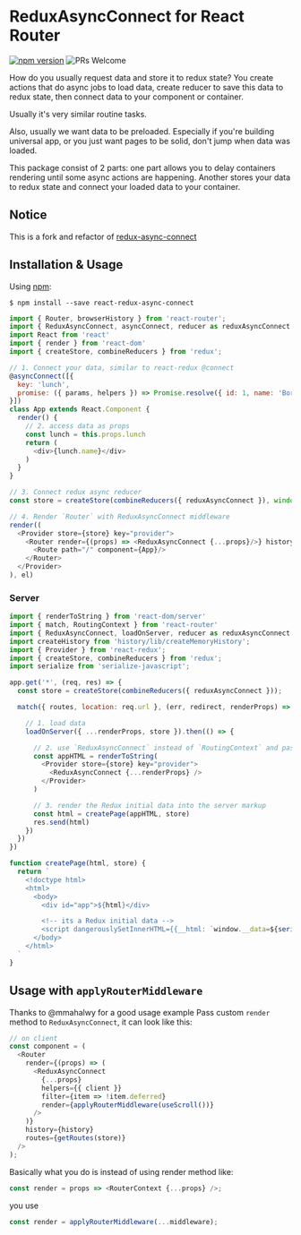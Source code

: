 ReduxAsyncConnect for React Router
============
[![npm version](https://img.shields.io/npm/v/react-redux-async-connect.svg?style=flat-square)](https://www.npmjs.com/package/react-redux-async-connect)
![PRs Welcome](https://img.shields.io/badge/PRs-welcome-brightgreen.svg?style=flat-square)


How do you usually request data and store it to redux state?
You create actions that do async jobs to load data, create reducer to save this data to redux state,
then connect data to your component or container.

Usually it's very similar routine tasks.

Also, usually we want data to be preloaded. Especially if you're building universal app,
or you just want pages to be solid, don't jump when data was loaded.

This package consist of 2 parts: one part allows you to delay containers rendering until some async actions are happening.
Another stores your data to redux state and connect your loaded data to your container.

## Notice

This is a fork and refactor of [redux-async-connect](https://github.com/Rezonans/redux-async-connect)

## Installation & Usage

Using [npm](https://www.npmjs.com/):

`$ npm install --save react-redux-async-connect`

```js
import { Router, browserHistory } from 'react-router';
import { ReduxAsyncConnect, asyncConnect, reducer as reduxAsyncConnect } from 'react-redux-async-connect'
import React from 'react'
import { render } from 'react-dom'
import { createStore, combineReducers } from 'redux';

// 1. Connect your data, similar to react-redux @connect
@asyncConnect([{
  key: 'lunch',
  promise: ({ params, helpers }) => Promise.resolve({ id: 1, name: 'Borsch' })
}])
class App extends React.Component {
  render() {
    // 2. access data as props
    const lunch = this.props.lunch
    return (
      <div>{lunch.name}</div>
    )
  }
}

// 3. Connect redux async reducer
const store = createStore(combineReducers({ reduxAsyncConnect }), window.__data);

// 4. Render `Router` with ReduxAsyncConnect middleware
render((
  <Provider store={store} key="provider">
    <Router render={(props) => <ReduxAsyncConnect {...props}/>} history={browserHistory}>
      <Route path="/" component={App}/>
    </Router>
  </Provider>
), el)
```

### Server

```js
import { renderToString } from 'react-dom/server'
import { match, RoutingContext } from 'react-router'
import { ReduxAsyncConnect, loadOnServer, reducer as reduxAsyncConnect } from 'react-redux-async-connect'
import createHistory from 'history/lib/createMemoryHistory';
import { Provider } from 'react-redux';
import { createStore, combineReducers } from 'redux';
import serialize from 'serialize-javascript';

app.get('*', (req, res) => {
  const store = createStore(combineReducers({ reduxAsyncConnect }));

  match({ routes, location: req.url }, (err, redirect, renderProps) => {

    // 1. load data
    loadOnServer({ ...renderProps, store }).then(() => {

      // 2. use `ReduxAsyncConnect` instead of `RoutingContext` and pass it `renderProps`
      const appHTML = renderToString(
        <Provider store={store} key="provider">
          <ReduxAsyncConnect {...renderProps} />
        </Provider>
      )

      // 3. render the Redux initial data into the server markup
      const html = createPage(appHTML, store)
      res.send(html)
    })
  })
})

function createPage(html, store) {
  return `
    <!doctype html>
    <html>
      <body>
        <div id="app">${html}</div>

        <!-- its a Redux initial data -->
        <script dangerouslySetInnerHTML={{__html: `window.__data=${serialize(store.getState())};`}} charSet="UTF-8"/>
      </body>
    </html>
  `
}
```

## Usage with `applyRouterMiddleware`

Thanks to @mmahalwy for a good usage example
Pass custom `render` method to `ReduxAsyncConnect`, it can look like this:

```js
// on client
const component = (
  <Router
    render={(props) => (
      <ReduxAsyncConnect
        {...props}
        helpers={{ client }}
        filter={item => !item.deferred}
        render={applyRouterMiddleware(useScroll())}
      />
    )}
    history={history}
    routes={getRoutes(store)}
  />
);
```

Basically what you do is instead of using render method like:

```js
const render = props => <RouterContext {...props} />;
```

you use

```js
const render = applyRouterMiddleware(...middleware);
```
